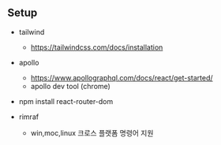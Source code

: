 ## Setup

- tailwind
    - https://tailwindcss.com/docs/installation
- apollo
    - https://www.apollographql.com/docs/react/get-started/
    - apollo dev tool (chrome)

- npm install react-router-dom

- rimraf
    - win,moc,linux 크로스 플랫폼 명령어 지원 